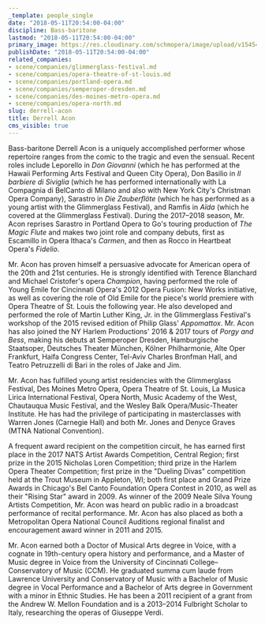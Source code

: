 ```yaml
---
_template: people_single
date: "2018-05-11T20:54:00-04:00"
discipline: Bass-baritone
lastmod: "2018-05-11T20:54:00-04:00"
primary_image: https://res.cloudinary.com/schmopera/image/upload/v1545409169/media/webhook-uploads/1526086391612/916938_4d1740926a734a4d93744412f5993a41~mv2_d_2400_2780_s_4_2.png.png
publishDate: "2018-05-11T20:54:00-04:00"
related_companies:
- scene/companies/glimmerglass-festival.md
- scene/companies/opera-theatre-of-st-louis.md
- scene/companies/portland-opera.md
- scene/companies/semperoper-dresden.md
- scene/companies/des-moines-metro-opera.md
- scene/companies/opera-north.md
slug: derrell-acon
title: Derrell Acon
cms_visible: true
---
```


Bass-baritone Derrell Acon is a uniquely accomplished performer whose repertoire ranges from the comic to the tragic and even the sensual. Recent roles include Leporello in *Don Giovanni* (which he has performed at the Hawaii Performing Arts Festival and Queen City Opera), Don Basilio in *Il barbiere di Siviglia* (which he has performed internationally with La Compagnia di BelCanto di Milano and also with New York City's Christman Opera Company), Sarastro in *Die Zauberflöte* (which he has performed as a young artist with the Glimmerglass Festival), and Ramfis in *Aïda* (which he covered at the Glimmerglass Festival). During the 2017–2018 season, Mr. Acon reprises Sarastro in Portland Opera to Go's touring production of *The Magic Flute* and makes two joint role and company debuts, first as Escamillo in Opera Ithaca's *Carmen*, and then as Rocco in Heartbeat Opera's *Fidelio*.

Mr. Acon has proven himself a persuasive advocate for American opera of the 20th and 21st centuries. He is strongly identified with Terence Blanchard and Michael Cristofer's opera *Champion*, having performed the role of Young Emile for Cincinnati Opera's 2012 Opera Fusion: New Works initiative, as well as covering the role of Old Emile for the piece's world premiere with Opera Theatre of St. Louis the following year. He also developed and performed the role of Martin Luther King, Jr. in the Glimmerglass Festival's workshop of the 2015 revised edition of Philip Glass' *Appomattox*. Mr. Acon has also joined the NY Harlem Productions' 2016 & 2017 tours of *Porgy and Bess*, making his debuts at Semperoper Dresden, Hamburgische Staatsoper, Deutsches Theater München, Kölner Philharmonie, Alte Oper Frankfurt, Haifa Congress Center, Tel-Aviv Charles Bronfman Hall, and Teatro Petruzzelli di Bari in the roles of Jake and Jim.

Mr. Acon has fulfilled young artist residencies with the Glimmerglass Festival, Des Moines Metro Opera, Opera Theatre of St. Louis, La Musica Lirica International Festival, Opera North, Music Academy of the West, Chautauqua Music Festival, and the Wesley Balk Opera/Music-Theater Institute. He has had the privilege of participating in masterclasses with Warren Jones (Carnegie Hall) and both Mr. Jones and Denyce Graves (MTNA National Convention).

A frequent award recipient on the competition circuit, he has earned first place in the 2017 NATS Artist Awards Competition, Central Region; first prize in the 2015 Nicholas Loren Competition; third prize in the Harlem Opera Theater Competition; first prize in the "Dueling Divas" competition held at the Trout Museum in Appleton, WI; both first place and Grand Prize Awards in Chicago's Bel Canto Foundation Opera Contest in 2010, as well as their "Rising Star" award in 2009. As winner of the 2009 Neale Silva Young Artists Competition, Mr. Acon was heard on public radio in a broadcast performance of recital performance. Mr. Acon has also placed as both a Metropolitan Opera National Council Auditions regional finalist and encouragement award winner in 2011 and 2015.

Mr. Acon earned both a Doctor of Musical Arts degree in Voice, with a cognate in 19th-century opera history and performance, and a Master of Music degree in Voice from the University of Cincinnati College–Conservatory of Music (CCM). He graduated summa cum laude from Lawrence University and Conservatory of Music with a Bachelor of Music degree in Vocal Performance and a Bachelor of Arts degree in Government with a minor in Ethnic Studies. He has been a 2011 recipient of a grant from the Andrew W. Mellon Foundation and is a 2013–2014 Fulbright Scholar to Italy, researching the operas of Giuseppe Verdi.
